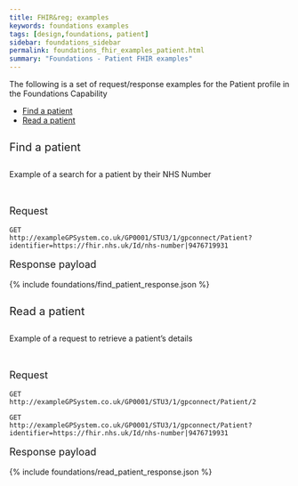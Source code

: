 ```yaml
---
title: FHIR&reg; examples
keywords: foundations examples
tags: [design,foundations, patient]
sidebar: foundations_sidebar
permalink: foundations_fhir_examples_patient.html
summary: "Foundations - Patient FHIR examples"
---
```



The following is a set of request/response examples for the Patient profile in the Foundations Capability

<ul id="profileTabs" class="nav nav-tabs">
    <li class="active"><a class="noCrossRef" href="#example1" data-toggle="tab">Find a patient</a></li>
    <li><a class="noCrossRef" href="#example2" data-toggle="tab">Read a patient</a></li>
  <!--    <li><a class="noCrossRef" href="#example3" data-toggle="tab">Example 3</a></li> -->
</ul>
<div class="tab-content">
<div role="tabpanel" class="tab-pane active" id="example1" markdown="1">

<p style="line-height: 2; font-size: 20px">Find a patient</p>

<p>Example of a search for a patient by their NHS Number</p>

<br/>

<p style="line-height: 1; font-size: 18px">Request</p>

```http
GET 
http://exampleGPSystem.co.uk/GP0001/STU3/1/gpconnect/Patient?identifier=https://fhir.nhs.uk/Id/nhs-number|9476719931
```

<p style="line-height: 1; font-size: 18px">Response payload</p>

{% include foundations/find_patient_response.json %}

</div>

<div role="tabpanel" class="tab-pane active" id="example2">

<p style="line-height: 2; font-size: 20px">Read a patient</p>

<p>Example of a request to retrieve a patient’s details</p>

<br/>

<p style="line-height: 1; font-size: 18px">Request</p>

```http
GET 
http://exampleGPSystem.co.uk/GP0001/STU3/1/gpconnect/Patient/2
```

```http
GET 
http://exampleGPSystem.co.uk/GP0001/STU3/1/gpconnect/Patient?identifier=https://fhir.nhs.uk/Id/nhs-number|9476719931
```

<p style="line-height: 1; font-size: 18px">Response payload</p>

{% include foundations/read_patient_response.json %}



</div>
</div>

